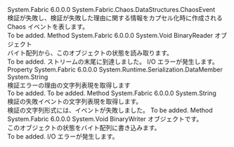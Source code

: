 <Type Name="ValidationFailedEvent" FullName="System.Fabric.Chaos.DataStructures.ValidationFailedEvent">
  <TypeSignature Language="C#" Value="public sealed class ValidationFailedEvent : System.Fabric.Chaos.DataStructures.ChaosEvent" />
  <TypeSignature Language="ILAsm" Value=".class public auto ansi serializable sealed beforefieldinit ValidationFailedEvent extends System.Fabric.Chaos.DataStructures.ChaosEvent" />
  <TypeSignature Language="DocId" Value="T:System.Fabric.Chaos.DataStructures.ValidationFailedEvent" />
  <TypeSignature Language="VB.NET" Value="Public NotInheritable Class ValidationFailedEvent&#xA;Inherits ChaosEvent" />
  <TypeSignature Language="F#" Value="type ValidationFailedEvent = class&#xA;    inherit ChaosEvent" />
  <AssemblyInfo>
    <AssemblyName>System.Fabric</AssemblyName>
    <AssemblyVersion>6.0.0.0</AssemblyVersion>
  </AssemblyInfo>
  <Base>
    <BaseTypeName>System.Fabric.Chaos.DataStructures.ChaosEvent</BaseTypeName>
  </Base>
  <Interfaces />
  <Docs>
    <summary>
      <para>検証が失敗し、検証が失敗した理由に関する情報をカプセル化時に作成される Chaos イベントを表します。</para>
    </summary>
    <remarks>To be added.</remarks>
  </Docs>
  <Members>
    <Member MemberName="Read">
      <MemberSignature Language="C#" Value="public override void Read (System.IO.BinaryReader br);" />
      <MemberSignature Language="ILAsm" Value=".method public hidebysig virtual instance void Read(class System.IO.BinaryReader br) cil managed" />
      <MemberSignature Language="DocId" Value="M:System.Fabric.Chaos.DataStructures.ValidationFailedEvent.Read(System.IO.BinaryReader)" />
      <MemberSignature Language="VB.NET" Value="Public Overrides Sub Read (br As BinaryReader)" />
      <MemberSignature Language="F#" Value="override this.Read : System.IO.BinaryReader -&gt; unit" Usage="validationFailedEvent.Read br" />
      <MemberType>Method</MemberType>
      <AssemblyInfo>
        <AssemblyName>System.Fabric</AssemblyName>
        <AssemblyVersion>6.0.0.0</AssemblyVersion>
      </AssemblyInfo>
      <ReturnValue>
        <ReturnType>System.Void</ReturnType>
      </ReturnValue>
      <Parameters>
        <Parameter Name="br" Type="System.IO.BinaryReader" />
      </Parameters>
      <Docs>
        <param name="br">BinaryReader オブジェクト</param>
        <summary>
            バイト配列から、このオブジェクトの状態を読み取ります。
            </summary>
        <remarks>To be added.</remarks>
        <exception cref="T:System.IO.EndOfStreamException">ストリームの末尾に到達しました。 </exception>
        <exception cref="T:System.IO.IOException">I/O エラーが発生します。 </exception>
      </Docs>
    </Member>
    <Member MemberName="Reason">
      <MemberSignature Language="C#" Value="public string Reason { get; }" />
      <MemberSignature Language="ILAsm" Value=".property instance string Reason" />
      <MemberSignature Language="DocId" Value="P:System.Fabric.Chaos.DataStructures.ValidationFailedEvent.Reason" />
      <MemberSignature Language="VB.NET" Value="Public ReadOnly Property Reason As String" />
      <MemberSignature Language="F#" Value="member this.Reason : string" Usage="System.Fabric.Chaos.DataStructures.ValidationFailedEvent.Reason" />
      <MemberType>Property</MemberType>
      <AssemblyInfo>
        <AssemblyName>System.Fabric</AssemblyName>
        <AssemblyVersion>6.0.0.0</AssemblyVersion>
      </AssemblyInfo>
      <Attributes>
        <Attribute>
          <AttributeName>System.Runtime.Serialization.DataMember</AttributeName>
        </Attribute>
      </Attributes>
      <ReturnValue>
        <ReturnType>System.String</ReturnType>
      </ReturnValue>
      <Docs>
        <summary>
            検証エラーの理由の文字列表現を取得します
            </summary>
        <value>To be added.</value>
        <remarks>To be added.</remarks>
      </Docs>
    </Member>
    <Member MemberName="ToString">
      <MemberSignature Language="C#" Value="public override string ToString ();" />
      <MemberSignature Language="ILAsm" Value=".method public hidebysig virtual instance string ToString() cil managed" />
      <MemberSignature Language="DocId" Value="M:System.Fabric.Chaos.DataStructures.ValidationFailedEvent.ToString" />
      <MemberSignature Language="VB.NET" Value="Public Overrides Function ToString () As String" />
      <MemberSignature Language="F#" Value="override this.ToString : unit -&gt; string" Usage="validationFailedEvent.ToString " />
      <MemberType>Method</MemberType>
      <AssemblyInfo>
        <AssemblyName>System.Fabric</AssemblyName>
        <AssemblyVersion>6.0.0.0</AssemblyVersion>
      </AssemblyInfo>
      <ReturnValue>
        <ReturnType>System.String</ReturnType>
      </ReturnValue>
      <Parameters />
      <Docs>
        <summary>
            検証の失敗イベントの文字列表現を取得します。
            </summary>
        <returns>検証の文字列形式には、イベントが失敗しました。</returns>
        <remarks>To be added.</remarks>
      </Docs>
    </Member>
    <Member MemberName="Write">
      <MemberSignature Language="C#" Value="public override void Write (System.IO.BinaryWriter bw);" />
      <MemberSignature Language="ILAsm" Value=".method public hidebysig virtual instance void Write(class System.IO.BinaryWriter bw) cil managed" />
      <MemberSignature Language="DocId" Value="M:System.Fabric.Chaos.DataStructures.ValidationFailedEvent.Write(System.IO.BinaryWriter)" />
      <MemberSignature Language="VB.NET" Value="Public Overrides Sub Write (bw As BinaryWriter)" />
      <MemberSignature Language="F#" Value="override this.Write : System.IO.BinaryWriter -&gt; unit" Usage="validationFailedEvent.Write bw" />
      <MemberType>Method</MemberType>
      <AssemblyInfo>
        <AssemblyName>System.Fabric</AssemblyName>
        <AssemblyVersion>6.0.0.0</AssemblyVersion>
      </AssemblyInfo>
      <ReturnValue>
        <ReturnType>System.Void</ReturnType>
      </ReturnValue>
      <Parameters>
        <Parameter Name="bw" Type="System.IO.BinaryWriter" />
      </Parameters>
      <Docs>
        <param name="bw">BinaryWriter オブジェクトです。</param>
        <summary>
            このオブジェクトの状態をバイト配列に書き込みます。
            </summary>
        <remarks>To be added.</remarks>
        <exception cref="T:System.IO.IOException">I/O エラーが発生します。 </exception>
      </Docs>
    </Member>
  </Members>
</Type>